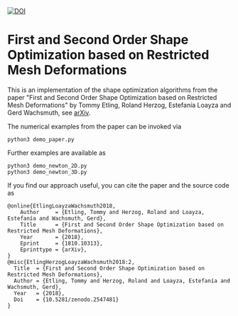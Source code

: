 [![DOI](https://zenodo.org/badge/166810630.svg)](https://zenodo.org/badge/latestdoi/166810630)
# First and Second Order Shape Optimization based on Restricted Mesh Deformations
This is an implementation of the shape optimization algorithms
from the paper "First and Second Order Shape Optimization based on Restricted Mesh Deformations"
by Tommy Etling, Roland Herzog, Estefanía Loayza and Gerd Wachsmuth,
see [arXiv](https://arxiv.org/abs/1810.10313).

The numerical examples from the paper can be invoked via
````
python3 demo_paper.py
````
Further examples are available as
````
python3 demo_newton_2D.py
python3 demo_newton_3D.py
````

If you find our approach useful, you can cite the paper and the source code as
````
@online{EtlingLoayzaWachsmuth2018,
	Author     = {Etling, Tommy and Herzog, Roland and Loayza, Estefanía and Wachsmuth, Gerd},
	Title      = {First and Second Order Shape Optimization based on Restricted Mesh Deformations},
	Year       = {2018},
	Eprint     = {1810.10313},
	Eprinttype = {arXiv},
}
@misc{EtlingHerzogLoayzaWachsmuth2018:2,
  Title  = {First and Second Order Shape Optimization based on Restricted Mesh Deformations},
  Author = {Etling, Tommy and Herzog, Roland and Loayza, Estefanía and Wachsmuth, Gerd},
  Year   = {2018},
  Doi    = {10.5281/zenodo.2547481}
}
````

